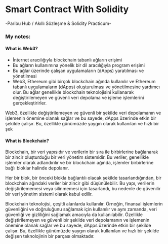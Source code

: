 # Smart Contract With Solidity

  -Paribu Hub / Akıllı Sözleşme &amp; Solidity Practicum-

### My notes:

#### What is Web3?
- İnternet aracılığıyla blockchain tabanlı ağların erişimi
- Bu ağların kullanımına yönelik bir dil aracılığıyla program erişimi
- Bu ağlar üzerinde çalışan uygulamaların (dApps) yaratılması ve yönetilmesi
- Web3, Ethereum gibi birçok blockchain ağında kullanılır ve Ethereum tabanlı uygulamaların (dApps) oluşturulması ve yönetilmesine yardımcı olur. Bu ağlar genellikle blockchain teknolojisini kullanarak değiştirilemeyen ve güvenli veri depolama ve işleme işlemlerini gerçekleştirirler.

Web3, özellikle değiştirilemeyen ve güvenli bir şekilde veri depolamanın ve işlemenin önemine olanak sağlar ve bu sayede, dApps üzerinde etkin bir şekilde çalışır. Bu, özellikle günümüzde yaygın olarak kullanılan ve hızlı bir şek

#### What is Blockchain?

Blockchain, bir veri yapısıdır ve verilerin bir sıra ile birbirlerine bağlanarak bir zincir oluşturduğu bir veri yönetim sistemidir. Bu veriler, genellikle işlemler olarak adlandırılır ve bir blockchain ağında, işlemler birbirlerine bağlı bloklar halinde depolanır.

Her bir blok, bir önceki blokla bağlantılı olacak şekilde tasarlandığından, bir blockchain ağındaki veriler bir zincir gibi düşünülebilir. Bu yapı, verilerin değiştirilememesi veya silinmemesi için tasarlandı, bu nedenle de güvenilir bir veri yönetim sistemi olarak kabul edilir.

Blockchain teknolojisi, çeşitli alanlarda kullanılır. Örneğin, finansal işlemlerin güvenliğini ve doğruluğunu sağlamak için kullanılır ve aynı zamanda, veri güvenliği ve gizliliğini sağlamak amacıyla da kullanılabilir. Özellikle değiştirilemeyen ve güvenli bir şekilde veri depolamanın ve işlemenin önemine olanak sağlar ve bu sayede, dApps üzerinde etkin bir şekilde çalışır. Bu, özellikle günümüzde yaygın olarak kullanılan ve hızlı bir şekilde değişen teknolojinin bir parçası olmaktadır.
